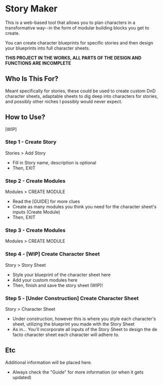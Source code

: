 # Story Maker
This is a web-based tool that allows you to plan characters in a transformative way--in the form of modular building blocks you get to create.

You can create character blueprints for specific stories and then design your blueprints into full character sheets.

**THIS PROJECT IN THE WORKS, ALL PARTS OF THE DESIGN AND FUNCTIONS ARE INCOMPLETE**

## Who Is This For?
Meant specifically for stories, these could be used to create custom DnD character sheets, adaptable sheets to dig deep into characters for stories, and possibly other niches I possibly would never expect.

## How to Use?
[WIP]
### Step 1 - Create Story
Stories > Add Story
- Fill in Story name, description is optional
- Then, EXIT

### Step 2 - Create Modules
Modules > CREATE MODULE
- Read the [GUIDE] for more clues
- Create as many modules you think you need for the character sheet's inputs (Create Module)
- Then, EXIT
### Step 3 - Create Modules
Modules > CREATE MODULE
### Step 4 - [WIP] Create Character Sheet
Story > Story Sheet
- Style your blueprint of the character sheet here
- Add your custom modules here
- Then, finish and save the story sheet (WIP)!
### Step 5 - [Under Construction] Create Character Sheet
Story > Character Sheet
- Under construction, however this is where you style each character's sheet, utilizing the blueprint you made with the Story Sheet
- As in... You'll incorporate all inputs of the Story Sheet to design the de facto character sheet each character will adhere to.
## Etc
Additional information will be placed here.
- Always check the "Guide" for more information (or when it gets updated)